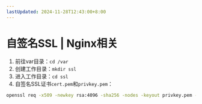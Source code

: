 ```yaml
---
lastUpdated: 2024-11-28T12:43:00+8:00
---
```


# 自签名SSL | Nginx相关

1. 前往var目录：```cd /var```
2. 创建工作目录：```mkdir ssl```
3. 进入工作目录：```cd ssl```
4. 自签名SSL证书```cert.pem```和```privkey.pem```：

```bash
openssl req -x509 -newkey rsa:4096 -sha256 -nodes -keyout privkey.pem -out cert.pem -days 3650
```